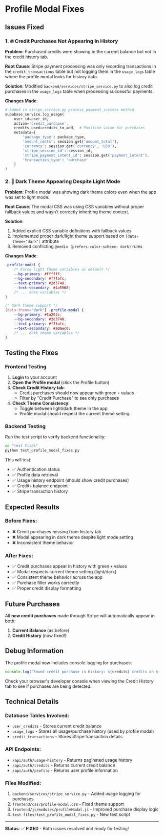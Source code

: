 # Profile Modal Fixes

## Issues Fixed

### 1. 🔥 **Credit Purchases Not Appearing in History** 
**Problem**: Purchased credits were showing in the current balance but not in the credit history tab.

**Root Cause**: Stripe payment processing was only recording transactions in the `credit_transactions` table but not logging them in the `usage_logs` table where the profile modal looks for history data.

**Solution**: Modified `backend/services/stripe_service.py` to also log credit purchases in the `usage_logs` table when processing successful payments.

**Changes Made**:
```python
# Added in stripe_service.py process_payment_success method
supabase_service.log_usage(
    user_id=user_id,
    action='credit_purchase',
    credits_used=credits_to_add,  # Positive value for purchases
    metadata={
        'package_type': package_type,
        'amount_cents': session.get('amount_total'),
        'currency': session.get('currency', 'USD'),
        'stripe_session_id': session_id,
        'stripe_payment_intent_id': session.get('payment_intent'),
        'transaction_type': 'purchase'
    }
)
```

### 2. 🎨 **Dark Theme Appearing Despite Light Mode**
**Problem**: Profile modal was showing dark theme colors even when the app was set to light mode.

**Root Cause**: The modal CSS was using CSS variables without proper fallback values and wasn't correctly inheriting theme context.

**Solution**: 
1. Added explicit CSS variable definitions with fallback values
2. Implemented proper dark/light theme support based on `[data-theme="dark"]` attribute
3. Removed conflicting `@media (prefers-color-scheme: dark)` rules

**Changes Made**:
```css
.profile-modal {
    /* Force light theme variables as default */
    --bg-primary: #ffffff;
    --bg-secondary: #f7fafc;
    --text-primary: #2d3748;
    --text-secondary: #4a5568;
    /* ... more variables */
}

/* Dark theme support */
[data-theme="dark"] .profile-modal {
    --bg-primary: #1a202c;
    --bg-secondary: #2d3748;
    --text-primary: #f7fafc;
    --text-secondary: #a0aec0;
    /* ... dark theme variables */
}
```

## Testing the Fixes

### Frontend Testing
1. **Login** to your account
2. **Open the Profile modal** (click the Profile button)
3. **Check Credit History tab**:
   - Credit purchases should now appear with green `+` values
   - Filter by "Credit Purchase" to see only purchases
4. **Check Theme Consistency**:
   - Toggle between light/dark theme in the app
   - Profile modal should respect the current theme setting

### Backend Testing
Run the test script to verify backend functionality:
```bash
cd "test files"
python test_profile_modal_fixes.py
```

This will test:
- ✅ Authentication status
- ✅ Profile data retrieval
- ✅ Usage history endpoint (should show credit purchases)
- ✅ Credits balance endpoint
- ✅ Stripe transaction history

## Expected Results

### Before Fixes:
- ❌ Credit purchases missing from history tab
- ❌ Modal appearing in dark theme despite light mode setting
- ❌ Inconsistent theme behavior

### After Fixes:
- ✅ Credit purchases appear in history with green `+` values
- ✅ Modal respects current theme setting (light/dark)
- ✅ Consistent theme behavior across the app
- ✅ Purchase filter works correctly
- ✅ Proper credit display formatting

## Future Purchases

All **new credit purchases** made through Stripe will automatically appear in both:
1. **Current Balance** (as before)
2. **Credit History** (now fixed!)

## Debug Information

The profile modal now includes console logging for purchases:
```javascript
console.log(`Found credit purchase in history: ${credits} credits on ${date}`, entry);
```

Check your browser's developer console when viewing the Credit History tab to see if purchases are being detected.

## Technical Details

### Database Tables Involved:
- `user_credits` - Stores current credit balance
- `usage_logs` - Stores all usage/purchase history (used by profile modal)
- `credit_transactions` - Stores Stripe transaction details

### API Endpoints:
- `/api/auth/usage-history` - Returns paginated usage history
- `/api/auth/credits` - Returns current credit balance
- `/api/auth/profile` - Returns user profile information

### Files Modified:
1. `backend/services/stripe_service.py` - Added usage logging for purchases
2. `frontend/css/profile-modal.css` - Fixed theme support
3. `frontend/js/modules/profileModal.js` - Improved purchase display logic
4. `test files/test_profile_modal_fixes.py` - New test script

---

**Status**: ✅ **FIXED** - Both issues resolved and ready for testing! 